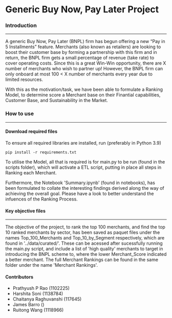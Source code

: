 # Generic Buy Now, Pay Later Project

### Introduction

---

A generic Buy Now, Pay Later (BNPL) firm has begun offering a new “Pay in 5 Installments” feature. Merchants (also known as retailers) are looking to boost their customer base by forming a partnership with this firm and in return, the BNPL firm gets a small percentage of revenue (take rate) to cover operating costs. Since this is a great Win-Win opportunity, there are X number of merchants who wish to partner up! However, the BNPL firm can only onboard at most 100 < X number of merchants every year due to limited resources. 

With this as the motivation/task, we have been able to formulate a Ranking Model, to determine score a Merchant base on their Finantial capabilities, Customer Base, and Sustainability in the Market. 


### How to use

---

#### Download required files

To ensure all required libraries are installed, run (preferably in Python 3.9)

`pip install -r requirements.txt`

To utilise the Model, all that is required is for main.py to be run (found in the scripts folder), which will activate a ETL script, putting in place all steps in Ranking each Merchant. 

Furthermore, the Notebook 'Summary.ipynb' (found in notebooks), has been formulated to collate the interesting findings derived along the way of achieving the overall goal. Please have a look to better understand the infuences of the Ranking Process.


#### Key objective files

---

The objective of the project, to rank the top 100 merchants, and find the top 10 ranked merchants by sector, has been saved as paquet files under the names Top_100_Merchants and Top_10_by_Segment respectively, which are found in '../data/curated/'. These can be acessed after sucessfully running the main.py script, and include a list of 'high quality' merchants to target in introducing the BNPL scheme to, where the lower Merchant_Score indicated a better merchant. The full Merchant Rankings can be found in the same folder under the name 'Merchant Rankings'.


#### Contributors

- Prathyush P Rao (1102225)
- Harshita Soni (1138784)
- Chaitanya Raghuvanshi (117645)
- James Barro ()
- Ruitong Wang (1118966)
